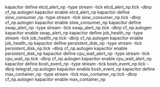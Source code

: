 kapacitor define etcd_alert_np -type stream -tick etcd_alert_np.tick -dbrp cf_np.autogen
kapacitor enable etcd_alert_np
kapacitor define slow_consumer_np -type stream -tick slow_consumer_np.tick -dbrp cf_np.autogen
kapacitor enable slow_consumer_np
kapacitor define swap_alert_np -type stream -tick swap_alert_np.tick -dbrp cf_np.autogen
kapacitor enable swap_alert_np
kapacitor define job_health_np -type stream -tick job_health_np.tick -dbrp cf_np.autogen
kapacitor enable job_health_np
kapacitor define persistent_disk_np -type stream -tick persistent_disk_np.tick -dbrp cf_np.autogen
kapacitor enable persistent_disk_np
kapacitor define cpu_wait_alert_np -type stream -tick cpu_wait_np.tick -dbrp cf_np.autogen
kapacitor enable cpu_wait_alert_np
kapacitor define bosh_event_np -type stream -tick bosh_event_np.tick -dbrp telegraf_np.autogen
kapacitor enable bosh_event_np
kapacitor define max_container_np -type stream -tick max_container_np.tick -dbrp cf_np.autogen
kapacitor enable max_container_np
